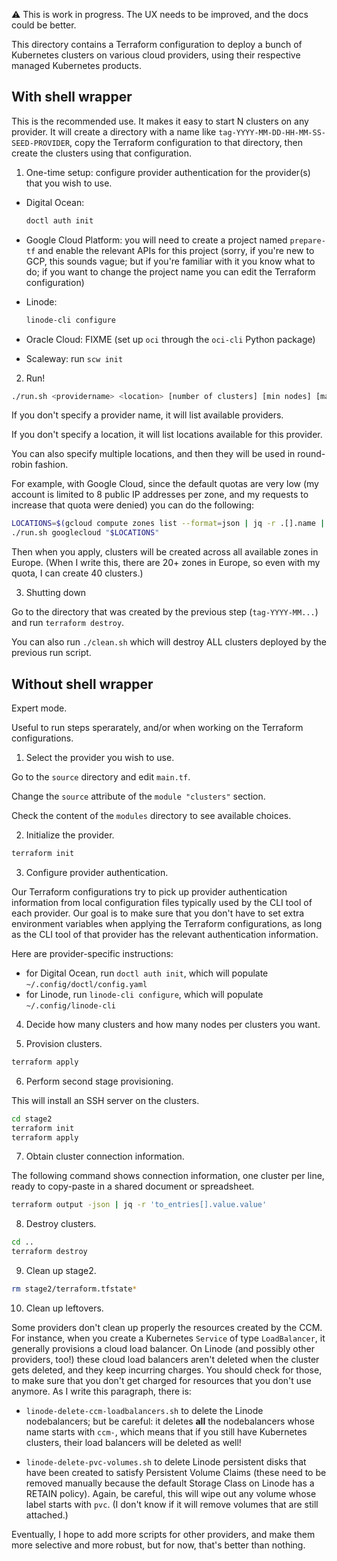⚠️ This is work in progress. The UX needs to be improved,
and the docs could be better.

This directory contains a Terraform configuration to deploy
a bunch of Kubernetes clusters on various cloud providers,
using their respective managed Kubernetes products.

## With shell wrapper

This is the recommended use. It makes it easy to start N clusters
on any provider. It will create a directory with a name like
`tag-YYYY-MM-DD-HH-MM-SS-SEED-PROVIDER`, copy the Terraform configuration
to that directory, then create the clusters using that configuration.

1. One-time setup: configure provider authentication for the provider(s) that you wish to use.

- Digital Ocean:
  ```bash
  doctl auth init
  ```

- Google Cloud Platform: you will need to create a project named `prepare-tf`
  and enable the relevant APIs for this project (sorry, if you're new to GCP,
  this sounds vague; but if you're familiar with it you know what to do; if you
  want to change the project name you can edit the Terraform configuration)

- Linode:
  ```bash
  linode-cli configure
  ```

- Oracle Cloud: FIXME
  (set up `oci` through the `oci-cli` Python package)

- Scaleway: run `scw init`

2. Run!

```bash
./run.sh <providername> <location> [number of clusters] [min nodes] [max nodes]
```

If you don't specify a provider name, it will list available providers.

If you don't specify a location, it will list locations available for this provider.

You can also specify multiple locations, and then they will be
used in round-robin fashion.

For example, with Google Cloud, since the default quotas are very
low (my account is limited to 8 public IP addresses per zone, and
my requests to increase that quota were denied) you can do the
following:

```bash
LOCATIONS=$(gcloud compute zones list --format=json | jq -r .[].name | grep ^europe)
./run.sh googlecloud "$LOCATIONS"
```

Then when you apply, clusters will be created across all available
zones in Europe. (When I write this, there are 20+ zones in Europe,
so even with my quota, I can create 40 clusters.)

3. Shutting down

Go to the directory that was created by the previous step (`tag-YYYY-MM...`)
and run `terraform destroy`.

You can also run `./clean.sh` which will destroy ALL clusters deployed by the previous run script.

## Without shell wrapper

Expert mode.

Useful to run steps sperarately, and/or when working on the Terraform configurations.

1. Select the provider you wish to use.

Go to the `source` directory and edit `main.tf`.

Change the `source` attribute of the `module "clusters"` section.

Check the content of the `modules` directory to see available choices.

2. Initialize the provider.

```bash
terraform init
```

3. Configure provider authentication.

Our Terraform configurations try to pick up provider authentication information from
local configuration files typically used by the CLI tool of each provider. Our goal
is to make sure that you don't have to set extra environment variables when applying
the Terraform configurations, as long as the CLI tool of that provider has the relevant
authentication information.

Here are provider-specific instructions:

- for Digital Ocean, run `doctl auth init`, which will populate `~/.config/doctl/config.yaml`
- for Linode, run `linode-cli configure`, which will populate `~/.config/linode-cli`

4. Decide how many clusters and how many nodes per clusters you want.

5. Provision clusters.

```bash
terraform apply
```

6. Perform second stage provisioning.

This will install an SSH server on the clusters.

```bash
cd stage2
terraform init
terraform apply
```

7. Obtain cluster connection information.

The following command shows connection information, one cluster per line, ready to copy-paste in a shared document or spreadsheet.

```bash
terraform output -json | jq -r 'to_entries[].value.value'
```

8. Destroy clusters.

```bash
cd ..
terraform destroy
```

9. Clean up stage2.

```bash
rm stage2/terraform.tfstate*
```

10. Clean up leftovers.

Some providers don't clean up properly the resources created by the CCM.
For instance, when you create a Kubernetes `Service` of type
`LoadBalancer`, it generally provisions a cloud load balancer.
On Linode (and possibly other providers, too!) these cloud load balancers
aren't deleted when the cluster gets deleted, and they keep incurring
charges. You should check for those, to make sure that you don't
get charged for resources that you don't use anymore. As I write this
paragraph, there is:

- `linode-delete-ccm-loadbalancers.sh` to delete the Linode
  nodebalancers; but be careful: it deletes **all** the nodebalancers
  whose name starts with `ccm-`, which means that if you still have
  Kubernetes clusters, their load balancers will be deleted as well!

- `linode-delete-pvc-volumes.sh` to delete Linode persistent disks
  that have been created to satisfy Persistent Volume Claims
  (these need to be removed manually because the default Storage Class
  on Linode has a RETAIN policy). Again, be careful, this will wipe
  out any volume whose label starts with `pvc`. (I don't know if it
  will remove volumes that are still attached.)

Eventually, I hope to add more scripts for other providers, and make
them more selective and more robust, but for now, that's better than
nothing.
